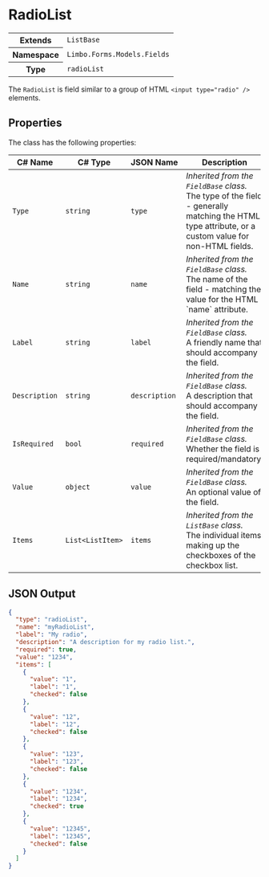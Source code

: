 # RadioList

<table class="table details lined">
    <tr>
        <th>Extends</th>
        <td><code>ListBase</code></td>
    </tr>
    <tr>
        <th>Namespace</th>
        <td><code>Limbo.Forms.Models.Fields</code></td>
    </tr>
    <tr>
        <th>Type</th>
        <td><code>radioList</code></td>
    </tr>
</table>

The `RadioList` is field similar to a group of HTML `<input type="radio" />` elements.

## Properties

The class has the following properties:

<table class="table list border zebra">
    <thead>
        <tr>
            <th>C#&nbsp;Name</th>
            <th>C#&nbsp;Type</th>
            <th>JSON&nbsp;Name</th>
            <th>Description</th>
        </tr>
    </thead>
    <tbody>
        <tr>
            <td><code>Type</code></td>
            <td><code>string</code></td>
            <td><code>type</code></td>
            <td>
                <em>Inherited from the <code>FieldBase</code> class.</em><br />
                The type of the field - generally matching the HTML <c>type</c> attribute, or a custom value for non-HTML fields.
            </td>
        </tr>
        <tr>
            <td><code>Name</code></td>
            <td><code>string</code></td>
            <td><code>name</code></td>
            <td>
                <em>Inherited from the <code>FieldBase</code> class.</em><br />
                The name of the field - matching the value for the HTML `name` attribute.
            </td>
        </tr>
        <tr>
            <td><code>Label</code></td>
            <td><code>string</code></td>
            <td><code>label</code></td>
            <td>
                <em>Inherited from the <code>FieldBase</code> class.</em><br />
                A friendly name that should accompany the field.
            </td>
        </tr>
        <tr>
            <td><code>Description</code></td>
            <td><code>string</code></td>
            <td><code>description</code></td>
            <td>
                <em>Inherited from the <code>FieldBase</code> class.</em><br />
                A description that should accompany the field.
            </td>
        </tr>
        <tr>
            <td><code>IsRequired</code></td>
            <td><code>bool</code></td>
            <td><code>required</code></td>
            <td>
                <em>Inherited from the <code>FieldBase</code> class.</em><br />
                Whether the field is required/mandatory.
            </td>
        </tr>
        <tr>
            <td><code>Value</code></td>
            <td><code>object</code></td>
            <td><code>value</code></td>
            <td>
                <em>Inherited from the <code>FieldBase</code> class.</em><br />
                An optional value of the field.
            </td>
        </tr>
        <tr>
            <td><code>Items</code></td>
            <td><code>List&lt;ListItem&gt;</code></td>
            <td><code>items</code></td>
            <td>
                <em>Inherited from the <code>ListBase</code> class.</em><br />            
                The individual items making up the checkboxes of the checkbox list.
            </td>
        </tr>
    </tbody>
</table>

## JSON Output

```json
{
  "type": "radioList",
  "name": "myRadioList",
  "label": "My radio",
  "description": "A description for my radio list.",
  "required": true,
  "value": "1234",
  "items": [
    {
      "value": "1",
      "label": "1",
      "checked": false
    },
    {
      "value": "12",
      "label": "12",
      "checked": false
    },
    {
      "value": "123",
      "label": "123",
      "checked": false
    },
    {
      "value": "1234",
      "label": "1234",
      "checked": true
    },
    {
      "value": "12345",
      "label": "12345",
      "checked": false
    }
  ]
}
```